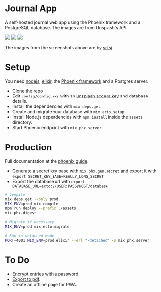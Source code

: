 Journal App
===========

A self-hosted journal web app using the Phoenix framework and a PostgreSQL database. The images are from Unsplash's API.

![](https://i.postimg.cc/RCLxHw51/image.png)
![](https://i.postimg.cc/6pLZsHD2/image.png)
![](https://i.postimg.cc/kMBpvHHy/image.png)

The images from the screenshots above are by [setsj](https://unsplash.com/@setsj)

# Setup
You need [nodejs](https://nodejs.org/download/), [elixir](https://elixir-lang.org/install.html), the [Phoenix framework](https://hexdocs.pm/phoenix/installation.html) and a Postgres server.
 - Clone the repo
 - Edit `config/config.exs` with an [unsplash access key](https://unsplash.com/oauth/applications) and database details.
 - Install the dependencies with `mix deps.get`.
 - Create and migrate your database with `mix ecto.setup`.
 - Install Node.js dependencies with `npm install` inside the `assets` directory.
 - Start Phoenix endpoint with `mix phx.server`.


# Production 

Full documentation at the [phoenix guide](https://hexdocs.pm/phoenix/deployment.html).

 - Generate a secret key base with `mix phx.gen.secret` and export it with `export SECRET_KEY_BASE=REALLY_LONG_SECRET`
 - Export the database url with `export DATABASE_URL=ecto://USER:PASS@HOST/database`
```sh
# Compile
mix deps.get --only prod
MIX_ENV=prod mix compile
npm run deploy --prefix ./assets
mix phx.digest

# Migrate if necessary
MIX_ENV=prod mix ecto.migrate

# Run in detached mode
PORT=4001 MIX_ENV=prod elixir --erl "-detached" -S mix phx.server
```

# To Do

 - Encrypt entries with a password.
 - [Export to pdf](https://github.com/gutschilla/elixir-pdf-generator).
 - Create an offline page for PWA.

